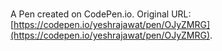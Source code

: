 # 

A Pen created on CodePen.io. Original URL: [https://codepen.io/yeshrajawat/pen/OJyZMRG](https://codepen.io/yeshrajawat/pen/OJyZMRG).


